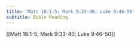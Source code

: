 ```yaml
---
title: 'Matt 18:1-5; Mark 9:33-40; Luke 9:46-50'
subtitle: Bible Reading
---
```


[[Matt 18:1-5; Mark 9:33-40; Luke 9:46-50]]